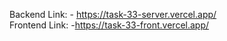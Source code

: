 Backend Link: - https://task-33-server.vercel.app/
<br>
Frontend Link: -https://task-33-front.vercel.app/
